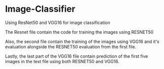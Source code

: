# Image-Classifier

Using ResNet50 and VGG16 for image classification

The Resnet file contain the code for training the images using RESNET50
 
Also, the second file contain the training of the images using VGG16 and it's evaluation alongside the RESNET50 evaluation from the first file.
 
Lastly, the last part of the VGG16 file contain prediction of the first five images in the test file using both RESNET50 and VGG16.
